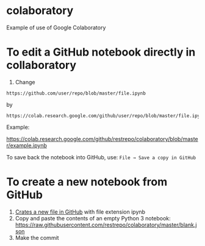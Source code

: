 # colaboratory
Example of use of Google Colaboratory

# To edit a GitHub notebook directly in collaboratory
1. Change 
```
https://github.com/user/repo/blob/master/file.ipynb 
```
by
```
https://colab.research.google.com/github/user/repo/blob/master/file.ipynb 
```
Example:

https://colab.research.google.com/github/restrepo/colaboratory/blob/master/example.ipynb 

To save back the notebook into GitHub, use: `File → Save a copy in GitHub`

# To create a new notebook from GitHub
1. [Crates a new file in GitHub](https://help.github.com/articles/creating-new-files/) with file extension ipynb
2. Copy and paste the contents of an empty Python 3 notebook: https://raw.githubusercontent.com/restrepo/colaboratory/master/blank.json
3. Make the commit

